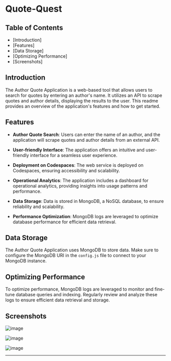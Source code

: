 # Quote-Quest

## Table of Contents

- [Introduction]
- [Features]
- [Data Storage]
- [Optimizing Performance]
- [Screenshots]

## Introduction

The Author Quote Application is a web-based tool that allows users to search for quotes by entering an author's name. It utilizes an API to scrape quotes and author details, displaying the results to the user. This readme provides an overview of the application's features and how to get started.

## Features

- **Author Quote Search**: Users can enter the name of an author, and the application will scrape quotes and author details from an external API.

- **User-friendly Interface**: The application offers an intuitive and user-friendly interface for a seamless user experience.

- **Deployment on Codespaces**: The web service is deployed on Codespaces, ensuring accessibility and scalability.

- **Operational Analytics**: The application includes a dashboard for operational analytics, providing insights into usage patterns and performance.

- **Data Storage**: Data is stored in MongoDB, a NoSQL database, to ensure reliability and scalability.

- **Performance Optimization**: MongoDB logs are leveraged to optimize database performance for efficient data retrieval.

## Data Storage

The Author Quote Application uses MongoDB to store data. Make sure to configure the MongoDB URI in the `config.js` file to connect to your MongoDB instance.

## Optimizing Performance

To optimize performance, MongoDB logs are leveraged to monitor and fine-tune database queries and indexing. Regularly review and analyze these logs to ensure efficient data retrieval and storage.

## Screenshots

![image](https://github.com/dhruvikhankhoje/Quote-Quest/assets/54054834/38e8a68a-e2eb-4558-8c3c-b6c8dd756f59)

![image](https://github.com/dhruvikhankhoje/Quote-Quest/assets/54054834/7a3e5932-bf38-403c-8315-98088797821b)

![image](https://github.com/dhruvikhankhoje/Quote-Quest/assets/54054834/97581aa1-9bbb-4b27-9b39-a2519f8437e5)

---



